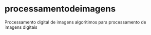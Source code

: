 # processamentodeimagens
Processamento digital de imagens
algoritimos para processamento de imagens digitais 
